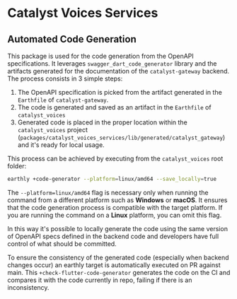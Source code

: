 # Catalyst Voices Services

## Automated Code Generation

This package is used for the code generation from the OpenAPI specifications.
It leverages `swagger_dart_code_generator` library and the artifacts generated
for the documentation of the `catalyst-gateway` backend.
The process consists in 3 simple steps:

1. The OpenAPI specification is picked from the artifact generated in the
`Earthfile` of `catalyst-gateway`.
2. The code is generated and saved as an artifact in the `Earthfile` of
`catalyst_voices`
3. Generated code is placed in the proper location within the `catalyst_voices`
project (`packages/catalyst_voices_services/lib/generated/catalyst_gateway`)
and it's ready for local usage.

This process can be achieved by executing from the `catalyst_voices` root
folder:

```sh
earthly +code-generator --platform=linux/amd64 --save_locally=true
```

The `--platform=linux/amd64` flag is necessary only when running the command from
a different platform such as **Windows** or **macOS**. It ensures that the
code generation process is compatible with the target platform.
If you are running the command on a **Linux** platform, you can omit this flag.

In this way it's possible to locally generate the code using the same version of
OpenAPI specs defined in the backend code and developers have full control of
what should be committed.

To ensure the consistency of the generated code (especially when backend changes
occur) an earthly target is automatically executed on PR against main.
This `+check-flutter-code-generator` generates the code on the CI and compares
it with the code currently in repo, failing if there is an inconsistency.

